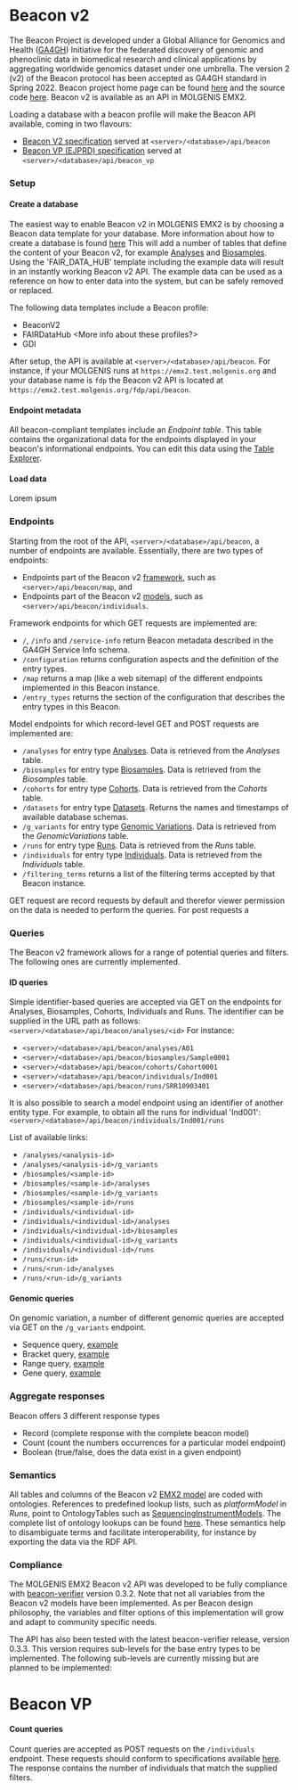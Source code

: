 # Beacon v2

The Beacon Project is developed under a Global Alliance for Genomics and Health ([GA4GH](https://www.ga4gh.org/))
Initiative for the federated discovery of genomic and phenoclinic data in biomedical research and clinical applications
by aggregating worldwide genomics dataset under one umbrella.
The version 2 (v2) of the Beacon protocol has been accepted as GA4GH standard in Spring 2022.
Beacon project home page can be found [here](https://beacon-project.io/) and the source
code [here](https://github.com/ga4gh-beacon/beacon-v2/).
Beacon v2 is available as an API in MOLGENIS EMX2.

Loading a database with a beacon profile will make the Beacon API available, coming in two flavours:

- [Beacon V2 specification](https://github.com/ga4gh-beacon/beacon-v2/) served at `<server>/<database>/api/beacon`
- [Beacon VP (EJPRD) specification](https://github.com/ejp-rd-vp/vp-api-specs/tree/v4.0_spec) served
  at `<server>/<database>/api/beacon_vp`

### Setup

#### Create a database

The easiest way to enable Beacon v2 in MOLGENIS EMX2 is by choosing a Beacon data template for your database. More
information about how to create a database is found [here](use_database.md)
This will add a number of tables that define the content of your Beacon v2, for
example [Analyses](https://github.com/molgenis/molgenis-emx2/blob/master/data/fairdatahub/beaconv2/demodata/Analyses.csv)
and [Biosamples](https://github.com/molgenis/molgenis-emx2/blob/master/data/fairdatahub/beaconv2/demodata/Biosamples.csv).
Using the 'FAIR_DATA_HUB' template including the example data will result in an instantly working Beacon v2 API.
The example data can be used as a reference on how to enter data into the system, but can be safely removed or replaced.

The following data templates include a Beacon profile:

- BeaconV2
- FAIRDataHub <More info about these profiles?>
- GDI

After setup, the API is available at `<server>/<database>/api/beacon`.
For instance, if your MOLGENIS runs at `https://emx2.test.molgenis.org` and your database name is `fdp` the Beacon v2
API is located at `https://emx2.test.molgenis.org/fdp/api/beacon`.

#### Endpoint metadata

All beacon-compliant templates include an *Endpoint table*. This table contains the organizational data for the
endpoints displayed in your beacon's informational endpoints. You can edit this data using
the [Table Explorer](use_quickstart.md#7-view-tables-data).

#### Load data

Lorem ipsum

### Endpoints

Starting from the root of the API, `<server>/<database>/api/beacon`, a number of endpoints are available.
Essentially, there are two types of endpoints:

- Endpoints part of the Beacon v2 [framework](https://docs.genomebeacons.org/framework/), such
  as `<server>/api/beacon/map`, and
- Endpoints part of the Beacon v2 [models](https://docs.genomebeacons.org/models/), such
  as `<server>/api/beacon/individuals`.

Framework endpoints for which GET requests are implemented are:

- `/`, `/info` and `/service-info` return Beacon metadata described in the GA4GH Service Info schema.
- `/configuration` returns configuration aspects and the definition of the entry types.
- `/map` returns a map (like a web sitemap) of the different endpoints implemented in this Beacon instance.
- `/entry_types` returns the section of the configuration that describes the entry types in this Beacon.

Model endpoints for which record-level GET and POST requests are implemented are:

- `/analyses` for entry type [Analyses](https://docs.genomebeacons.org/schemas-md/analyses_defaultSchema/). Data is
  retrieved from the _Analyses_ table.
- `/biosamples` for entry type [Biosamples](https://docs.genomebeacons.org/schemas-md/biosamples_defaultSchema/). Data
  is retrieved from the _Biosamples_ table.
- `/cohorts` for entry type [Cohorts](https://docs.genomebeacons.org/schemas-md/cohorts_defaultSchema/). Data is
  retrieved from the _Cohorts_ table.
- `/datasets` for entry type [Datasets](https://docs.genomebeacons.org/schemas-md/datasets_defaultSchema/). Returns the
  names and timestamps of available database schemas.
- `/g_variants` for entry
  type [Genomic Variations](https://docs.genomebeacons.org/schemas-md/genomicVariations_defaultSchema/). Data is
  retrieved from the _GenomicVariations_ table.
- `/runs` for entry type [Runs](https://docs.genomebeacons.org/schemas-md/runs_defaultSchema/). Data is retrieved from
  the _Runs_ table.
- `/individuals` for entry type [Individuals](https://docs.genomebeacons.org/schemas-md/individuals_defaultSchema/).
  Data is retrieved from the _Individuals_ table.
- `/filtering_terms` returns a list of the filtering terms accepted by that Beacon instance.

GET request are record requests by default and therefor viewer permission on the data is needed to perform the queries.
For post requests a

### Queries

The Beacon v2 framework allows for a range of potential queries and filters.
The following ones are currently implemented.

#### ID queries

Simple identifier-based queries are accepted via GET on the endpoints for Analyses, Biosamples, Cohorts, Individuals and
Runs.
The identifier can be supplied in the URL path as follows:
`<server>/<database>/api/beacon/analyses/<id>`
For instance:

- `<server>/<database>/api/beacon/analyses/A01`
- `<server>/<database>/api/beacon/biosamples/Sample0001`
- `<server>/<database>/api/beacon/cohorts/Cohort0001`
- `<server>/<database>/api/beacon/individuals/Ind001`
- `<server>/<database>/api/beacon/runs/SRR10903401`

It is also possible to search a model endpoint using an identifier of another entity type.
For example, to obtain all the runs for individual 'Ind001':
`<server>/<database>/api/beacon/individuals/Ind001/runs`

List of available links:

- `/analyses/<analysis-id>`
- `/analyses/<analysis-id>/g_variants`
- `/biosamples/<sample-id>`
- `/biosamples/<sample-id>/analyses`
- `/biosamples/<sample-id>/g_variants`
- `/biosamples/<sample-id>/runs`
- `/individuals/<individual-id>`
- `/individuals/<individual-id>/analyses`
- `/individuals/<individual-id>/biosamples`
- `/individuals/<individual-id>/g_variants`
- `/individuals/<individual-id>/runs`
- `/runs/<run-id>`
- `/runs/<run-id>/analyses`
- `/runs/<run-id>/g_variants`

#### Genomic queries

On genomic variation, a number of different genomic queries are accepted via GET on the `/g_variants` endpoint.

- Sequence
  query, [example](https://vkgl-emx2.molgeniscloud.org/api/beacon/g_variants?start=32936732&referenceName=13&referenceBases=G&alternateBases=C)
- Bracket
  query, [example](https://vkgl-emx2.molgeniscloud.org/api/beacon/g_variants?start=2347952&end=2547955&referenceName=20)
- Range
  query, [example](https://vkgl-emx2.molgeniscloud.org/api/beacon/g_variants?start=32953990,32953999&end=32954003,32954015&referenceName=13)
- Gene query, [example](https://vkgl-emx2.molgeniscloud.org/api/beacon/g_variants?geneId=TERC)

### Aggregate responses

Beacon offers 3 different response types

- Record (complete response with the complete beacon model)
- Count (count the numbers occurrences for a particular model endpoint)
- Boolean (true/false, does the data exist in a given endpoint)

### Semantics

All tables and columns of the Beacon
v2 [EMX2 model](https://github.com/molgenis/molgenis-emx2/blob/master/data/fairdatahub/beaconv2/molgenis.csv) are coded
with ontologies.
References to predefined lookup lists, such as _platformModel_ in _Runs_, point to OntologyTables such
as [SequencingInstrumentModels](https://github.com/molgenis/molgenis-emx2/blob/master/data/fairdatahub/ontologies/SequencingInstrumentModels.csv).
The complete list of ontology lookups can be
found [here](https://github.com/molgenis/molgenis-emx2/tree/master/data/fairdatahub/ontologies).
These semantics help to disambiguate terms and facilitate interoperability, for instance by exporting the data via the
RDF API.

### Compliance

The MOLGENIS EMX2 Beacon v2 API was developed to be fully compliance
with [beacon-verifier](https://crates.io/crates/beacon-verifier) version 0.3.2.
Note that not all variables from the Beacon v2 models have been implemented.
As per Beacon design philosophy, the variables and filter options of this implementation will grow and adapt to
community specific needs.

The API has also been tested with the latest beacon-verifier release, version 0.3.3.
This version requires sub-levels for the base entry types to be implemented.
The following sub-levels are currently missing but are planned to be implemented:

# Beacon VP

#### Count queries

Count queries are accepted as POST requests on the `/individuals` endpoint.
These requests should conform to specifications available [here](https://github.com/ejp-rd-vp/vp-api-specs).
The response contains the number of individuals that match the supplied filters.

